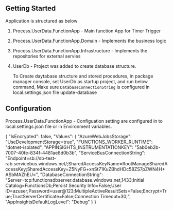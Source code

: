 ## Getting Started
Application is structured as below
1. Process.UserData.FunctionApp  - Main function App for Timer Trigger
2. Process.UserData.FunctionApp.Domain - Implements the business logic 
3. Process.UserData.FunctionApp.Infrastructure -  Implements the repositories for external servies

4. UserDb - Project was added to create database structure.

   To Create daytabase structure and stored procedures, in package manager console, set UserDb as startup project, and run below command, Make sure `DatabaseConnectionString` is configured in local.settings.json file
   update-database
   

## Configuration

Process.UserData.FunctionApp - Configuation setting are configured in to local.settings.json file or in Environment variables.

{
    "IsEncrypted": false,
  "Values": {
    "AzureWebJobsStorage": "UseDevelopmentStorage=true",
    "FUNCTIONS_WORKER_RUNTIME": "dotnet-isolated",
    "APPINSIGHTS_INSTRUMENTATIONKEY": "5ab0eb2b-7007-40fe-834f-4481ae8d0b3b",
    "ServiceBusConnectionString": "Endpoint=sb://sb-test-rab.servicebus.windows.net/;SharedAccessKeyName=RootManageSharedAccessKey;SharedAccessKey=Z5NyFG+xnSt71KuZBhdHDc58ZS7pZWN4H+ASbMAZhEU=",
    "DatabaseConnectionString": "Server=tcp:functionsdbserver.database.windows.net,1433;Initial Catalog=FunctionsDb;Persist Security Info=False;User ID=azuser;Password=user@123;MultipleActiveResultSets=False;Encrypt=True;TrustServerCertificate=False;Connection Timeout=30;",
    "AppInsightsDefaultLogLevel": "Debug"
  }
}
